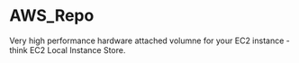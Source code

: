# AWS_Repo


Very high performance hardware attached volumne for your EC2 instance - think EC2 Local Instance Store.
